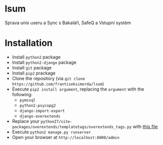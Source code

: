 # lsum
Sprava unix useru a Sync s Bakaláři, SafeQ a Vstupní systém

# Installation
- Install `python2` package
- Install `python2-django` package
- Install `git` package
- Install `pip2` prackage
- Clone the repository (via `git clone https://github.com/frantiseksimorda/lsum`)
- Execute `pip2 install argument`, replacing the `argument` with the following:
  -  `pymssql`
  -  `python2-psycopg2`
  -  `django-import-export`
  -  `django-overextends`
- Replace your `python27/site-packages/overextends/templatetags/overextends_tags.py` with [this file](https://github.com/stephenmcd/django-overextends/blob/master/overextends/templatetags/overextends_tags.py)
- Execute `python2 manage.py runserver`
- Open your browser at `http://localhost:8000/admin`
